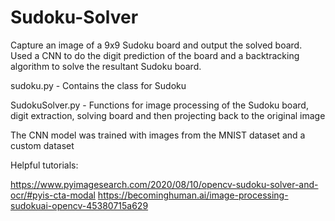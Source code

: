 # Sudoku-Solver

Capture an image of a 9x9 Sudoku board and output the solved board. Used a CNN to do the digit prediction of the board and a backtracking algorithm to solve the resultant Sudoku board. 

sudoku.py - Contains the class for Sudoku

SudokuSolver.py - Functions for image processing of the Sudoku board, digit extraction, solving board and then projecting back to the original image

The CNN model was trained with images from the MNIST dataset and a custom dataset

Helpful tutorials:

https://www.pyimagesearch.com/2020/08/10/opencv-sudoku-solver-and-ocr/#pyis-cta-modal
https://becominghuman.ai/image-processing-sudokuai-opencv-45380715a629
